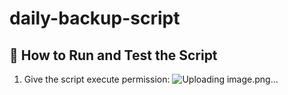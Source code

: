 # daily-backup-script
## 🔧 How to Run and Test the Script

1. Give the script execute permission:
![Uploading image.png…]()


